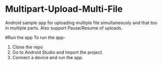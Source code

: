 # Multipart-Upload-Multi-File
Android sample app for uploading multiple file simultaneously and that too in multiple parts. Also support Pause/Resume of uploads.

#Run the app
To run the app-
<br>
1. Clone the repo<br>
2. Go to Android Studio and Import the project.<br>
3. Connect a device and run the app.<br>
